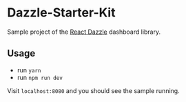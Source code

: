 # Dazzle-Starter-Kit
Sample project of the [React Dazzle](https://github.com/Raathigesh/Dazzle) dashboard library.

## Usage

- run `yarn`
- run `npm run dev`

Visit `localhost:8080` and you should see the sample running.
